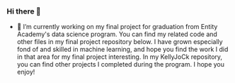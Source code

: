### Hi there 👋


- 🔭 I’m currently working on my final project for graduation from Entity Academy's data science program. You can find my related code and other files in my final project repository below. 
I have grown especially fond of and skilled in machine learning, and hope you find the work I did in that area for my final project interesting. 
In my KellyJoCk repository, you can find other projects I completed during the program. I hope you enjoy!
